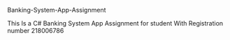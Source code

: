 


Banking-System-App-Assignment



This Is a C# Banking System App Assignment for student With Registration number 218006786
